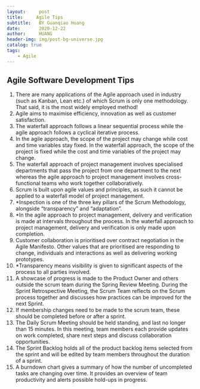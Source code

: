 ```yaml
---
layout:     post
title:     Agile Tips
subtitle:   BY Guanqiao Huang
date:       2020-12-22
author:     HUANG
header-img: img/post-bg-universe.jpg
catalog: true
tags:
    - Agile
---
```

## Agile Software Development Tips
1. There are many applications of the Agile approach used in industry (such as Kanban, Lean etc.) of which Scrum is only one methodology. That said, it is the most widely employed method!
2. Agile aims to maximise efficiency, innovation as well as customer satisfaction.
3. The waterfall approach follows a linear sequential process while the agile approach follows a cyclical iterative process.
4. In the agile approach, the scope of the project may change while cost and time variables stay fixed. In the waterfall approach, the scope of the project is fixed while the cost and time variables of the project may change.
5. The waterfall approach of project management involves specialised departments that pass the project from one department to the next whereas the agile approach to project management involves cross-functional teams who work together collaboratively.
6. Scrum is built upon agile values and principles, as such it cannot be applied to a waterfall model of project management.
7. *Inspection is one of the three key pillars of the Scrum Methodology, alongside “transparency” and “adaptation”.
8. *In the agile approach to project management, delivery and verification is made at intervals throughout the process. In the waterfall approach to project management, delivery and verification is only made upon completion.
9. Customer collaboration is prioritised over contract negotiation in the Agile Manifesto. Other values that are prioritised are responding to change, individuals and interactions as well as delivering working prototypes.
10. *Transparency means visibility is given to significant aspects of the process to all parties involved.
11. A showcase of progress is made to the Product Owner and others outside the scrum team during the Spring Review Meeting. During the Sprint Retrospective Meeting, the Scrum Team reflects on the Scrum process together and discusses how practices can be improved for the next Sprint.
12. If membership changes need to be made to the scrum team, these should be completed before or after a sprint.
13. The Daily Scrum Meeting should be held standing, and last no longer than 15 minutes. In this meeting, team members each provide updates on work completed, share next steps and discuss collaboration opportunities.
14. The Sprint Backlog holds all of the product backlog items selected from the sprint and will be edited by team members throughout the duration of a sprint.
15. A burndown chart gives a summary of how the number of uncompleted tasks are changing over time. It provides an overview of team productivity and alerts possible hold-ups in progress.